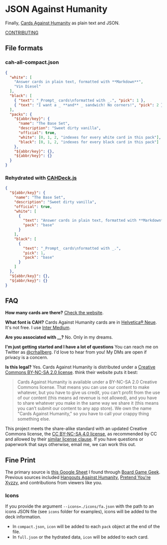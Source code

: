 # JSON Against Humanity

Finally, [Cards Against Humanity](https://cardsagainsthumanity.com/) as plain text and JSON.

[CONTRIBUTING](./CONTRIBUTING.md)

## File formats

### cah-all-compact.json

```json
{
  "white": [
    "Answer cards in plain text, formatted with **Markdown**",
    "Vin Diesel"
  ],
  "black": [
    { "text": "_Prompt_ cards\nformatted with _.", "pick": 1 },
    { "text": "I want a _ **and** _ sandwich! No corners!", "pick": 2 }
  ],
  "packs": {
    "${abbr/key}": {
      "name": "The Base Set",
      "description": "Sweet dirty vanilla",
      "official": true,
      "white": [0, 1, 2, "indexes for every white card in this pack"],
      "black": [0, 1, 2, "indexes for every black card in this pack"]
    },
    "${abbr/key}": {},
    "${abbr/key}": {}
  }
}
```

### Rehydrated with [CAHDeck.js](./web/CAHDeck.js)

```json
{
  "${abbr/key}": {
    "name": "The Base Set",
    "description": "Sweet dirty vanilla",
    "official": true,
    "white": [
      {
        "text": "Answer cards in plain text, formatted with **Markdown**",
        "pack": "base"
      }
    ],
    "black": [
      {
        "text": "_Prompt_ cards\nformatted with _.",
        "pick": 1,
        "pack": "base"
      }
    ]
  },
  "${abbr/key}": {},
  "${abbr/key}": {}
}
```

## FAQ

**How many cards are there?** [Check the website](https://crhallberg/cah).

**What font is CAH?** Cards Against Humanity cards are in [Helvetica® Neue](https://www.myfonts.com/fonts/linotype/neue-helvetica/). It's not free. I use [Inter Medium](https://rsms.me/inter/).

**Are you associated with **\_\_**?** No. Only in my dreams.

**I'm just getting started and I have a lot of questions** You can reach me on Twitter as [@crhallberg](https://twitter.com/crhallberg). I'd love to hear from you! My DMs are open if privacy is a concern.

**Is this legal?** Yes. Cards Against Humanity is distributed under a [Creative Commons BY-NC-SA 2.0 license](https://creativecommons.org/licenses/by-nc-sa/2.0/). think their website puts it best:

> Cards Against Humanity is available under a BY-NC-SA 2.0 Creative Commons license. That means you can use our content to make whatever, but you have to give us credit, you can’t profit from the use of our content (this means ad revenue is not allowed), and you have to share whatever you make in the same way we share it (this means you can’t submit our content to any app store). We own the name "Cards Against Humanity," so you have to call your crappy thing something else.

This project meets the share-alike standard with an updated Creative Commons license, the [CC BY-NC-SA 4.0 license](https://creativecommons.org/licenses/by-nc-sa/4.0/), as recommended by CC and allowed by their [similar license clause](https://creativecommons.org/share-your-work/licensing-considerations/compatible-licenses). If you have questions or paperwork that says otherwise, email me, we can work this out.

## Fine Print

The primary source is [this Google Sheet](https://docs.google.com/spreadsheet/ccc?key=0Ajv9fdKngBJ_dHFvZjBzZDBjTE16T3JwNC0tRlp6Wnc) I found through [Board Game Geek](https://boardgamegeek.com/). Previous sources included [Hangouts Against Humanity](https://github.com/samurailink3/hangouts-against-humanity), [Pretend You're Xyzzy](http://pyx-3.pretendyoure.xyz/zy/viewcards.jsp), and contributions from viewers like you.

### Icons

If you provide the argument `--icons=./icons/fa.json` with the path to an icons JSON file (see `icons` folder for examples), icons will be added to the deck information.

 - In `compact.json`, `icon` will be added to each `pack` object at the end of the file.
 - In `full.json` or the hydrated data, `icon` will be added to each card.
